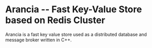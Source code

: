 # Arancia -- Fast Key-Value Store based on Redis Cluster
Arancia is a fast key value store used as a distributed database and message broker written in C++.

